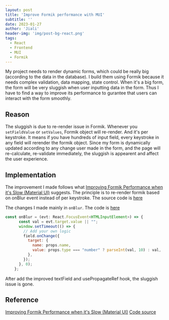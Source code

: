 ```yaml
---
layout: post
title: 'Improve Formik performance with MUI'
subtitle: ''
date: 2023-01-27
author: 'Jiali'
header-img: 'img/post-bg-react.png'
tags:
  - React
  - Frontend
  - MUI
  - Formik
---
```


My project needs to render dynamic forms, which could be really big (according to the data in the database). I build them using Formik because it needs complex validation, data mapping, state control. When it's a big form, the form will be very sluggish when user inputting data in the form. Thus I have to find a way to improve its performance to gurantee that users can interact with the form smoothly.  

## Reason

The sluggish is due to re-render issue in Formik. Whenever you `setFieldValue` or `setValues`, Formik object will re-render. And it's per keystroke. It means if you have hundreds of input field, every keystroke in any field will rerender the formik object. Since my form is dynamically updated according to any change user made in the form, and the page will re-calculate, re-validate immediately, the sluggish is appearent and affect the user experience.  

## Implementation
The improvement I made follows what [Improving Formik Performance when it's Slow (Material UI)](https://hackernoon.com/improving-formik-performance-when-its-slow-material-ui) suggests. The principle is to re-render formik based on onBlur event instead of per keystroke. The source code is [here](https://github.com/superjose/increase-formik-performance-react/blob/main/src/components/Fields/Form/PerformantTextField/index.tsx)

The changes I made mainly in `onBlur`. The code is [here](https://gist.github.com/jinjialij/8be890d2ee992987164eb2cdc3f3f2fd)

```javascript
const onBlur = (evt: React.FocusEvent<HTMLInputElement>) => {
      const val = evt.target.value || "";
      window.setTimeout(() => {
        // Add your own logic
        field.onChange({
          target: {
            name: props.name,
            value: props.type === "number" ? parseInt(val, 10) : val,
          },
        });
      }, 0);
    };
```

After add the improved textField and usePropagateRef hook, the sluggish issue is gone.   

## Reference
[Improving Formik Performance when it's Slow (Material UI)](https://hackernoon.com/improving-formik-performance-when-its-slow-material-ui)
[Code source](https://github.com/superjose/increase-formik-performance-react/blob/main/src/components/Fields/Form/PerformantTextField/index.tsx)